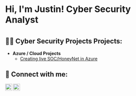 <h1>Hi, I'm Justin! Cyber Security Analyst<h1>

<h2>👨‍💻 Cyber Security Projects Projects:</h2>

- <b>Azure / Cloud Projects</b>
  - [Creating live SOC/HoneyNet in Azure](https://github.com/Justincyber/Azure-SOC)

<h2> 🤳 Connect with me:</h2>


[<img align="left" alt="JoshMadakor | Twitter" width="22px" src="https://cdn.jsdelivr.net/npm/simple-icons@v3/icons/twitter.svg" />][twitter]
[<img align="left" alt="JoshMadakor | LinkedIn" width="22px" src="https://cdn.jsdelivr.net/npm/simple-icons@v3/icons/linkedin.svg" />][linkedin]


[twitter]: https://twitter.com/CyberJustin_
[linkedin]: https://www.linkedin.com/in/justin-mullings-552aa3199/
